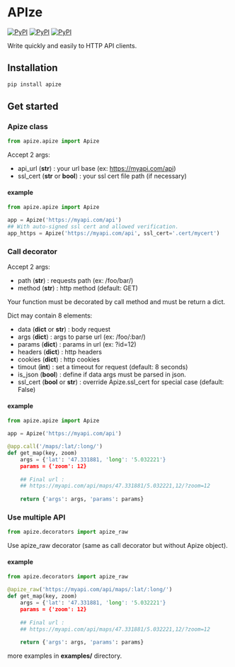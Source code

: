 # APIze

[![PyPI](https://img.shields.io/pypi/v/apize.svg)](https://pypi.python.org/pypi/apize/)
[![PyPI](https://img.shields.io/pypi/status/apize.svg)](https://pypi.python.org/pypi/apize/)
[![PyPI](https://img.shields.io/pypi/pyversions/apize.svg)](https://pypi.python.org/pypi/apize/)

Write quickly and easily to HTTP API clients.

## Installation

```bash
pip install apize
```

## Get started

### Apize class

```python
from apize.apize import Apize
```

Accept 2 args:
* api_url (__str__) : your url base (ex: https://myapi.com/api)
* ssl_cert (__str__ or __bool__) : your ssl cert file path (if necessary)

#### example
```python
from apize.apize import Apize

app = Apize('https://myapi.com/api')
## With auto-signed ssl cert and allowed verification.
app_https = Apize('https://myapi.com/api', ssl_cert='.cert/mycert')
```

### Call decorator

Accept 2 args:
* path (__str__) : requests path (ex: /foo/bar/)
* method (__str__) : http method (default: GET)

Your function must be decorated by call method and must be return a dict.

Dict may contain 8 elements:
* data (__dict__ or __str__) : body request
* args (__dict__) : args to parse url (ex: /foo/:bar/)
* params (__dict__) : params in url (ex: ?id=12)
* headers (__dict__) : http headers 
* cookies (__dict__) : http cookies
* timout (__int__) : set a timeout for request (default: 8 seconds)
* is_json (__bool__) : define if data args must be parsed in json.
* ssl_cert (__bool__ or __str__) : override Apize.ssl_cert for special case (default: False)


#### example
```python
from apize.apize import Apize

app = Apize('https://myapi.com/api')

@app.call('/maps/:lat/:long/')
def get_map(key, zoom)
	args = {'lat': '47.331881, 'long': '5.032221'}
	params = {'zoom': 12}
	
	## Final url : 
	## https://myapi.com/api/maps/47.331881/5.032221,12/?zoom=12
	
	return {'args': args, 'params': params}
```

### Use multiple API

```python
from apize.decorators import apize_raw
```

Use apize_raw decorator (same as call decorator but without Apize object).

#### example
```python
from apize.decorators import apize_raw

@apize_raw('https://myapi.com/api/maps/:lat/:long/')
def get_map(key, zoom)
	args = {'lat': '47.331881, 'long': '5.032221'}
	params = {'zoom': 12}
	
	## Final url : 
	## https://myapi.com/api/maps/47.331881/5.032221,12/?zoom=12
	
	return {'args': args, 'params': params}
```

more examples in __examples/__ directory.
